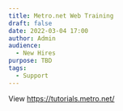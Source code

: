 ```yaml
---
title: Metro.net Web Training
draft: false
date: 2022-03-04 17:00
author: Admin
audience:
  - New Hires
purpose: TBD
tags:
  - Support
---
```

View https://tutorials.metro.net/